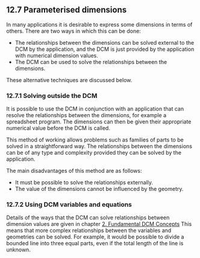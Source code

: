 ## 12.7 Parameterised dimensions

In many applications it is desirable to express some dimensions in terms of others. 
There are two ways in which this can be done:

- The relationships between the dimensions can be solved external to the DCM by the application, and the DCM is just provided by the application with numerical dimension values.
- The DCM can be used to solve the relationships between the dimensions.

These alternative techniques are discussed below.

### 12.7.1 Solving outside the DCM

It is possible to use the DCM in conjunction with an application that can resolve the relationships between the dimensions, for example a spreadsheet program. 
The dimensions can then be given their appropriate numerical value before the DCM is called.

This method of working allows problems such as families of parts to be solved in a straightforward way. 
The relationships between the dimensions can be of any type and complexity provided they can be solved by the application.

The main disadvantages of this method are as follows:

- It must be possible to solve the relationships externally.
- The value of the dimensions cannot be influenced by the geometry.

### 12.7.2 Using DCM variables and equations

Details of the ways that the DCM can solve relationships between dimension values are given in chapter [2\. Fundamental DCM Concepts](2._Fundamental_DCM_Concepts.md)
This means that more complex relationships between the variables and geometries can be solved. 
For example, it would be possible to divide a bounded line into three equal parts, even if the total length of the line is unknown.

